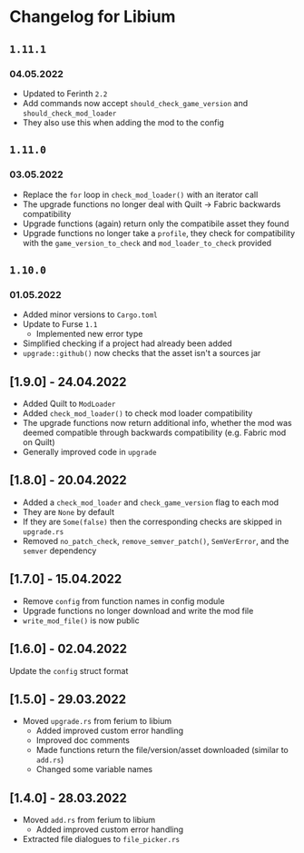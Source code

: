 # Changelog for Libium

## `1.11.1`
### 04.05.2022

- Updated to Ferinth `2.2`
- Add commands now accept `should_check_game_version` and `should_check_mod_loader`
- They also use this when adding the mod to the config

## `1.11.0`
### 03.05.2022

- Replace the `for` loop in `check_mod_loader()` with an iterator call
- The upgrade functions no longer deal with Quilt -> Fabric backwards compatibility
- Upgrade functions (again) return only the compatibile asset they found
- Upgrade functions no longer take a `profile`, they check for compatibility with the `game_version_to_check` and `mod_loader_to_check` provided

## `1.10.0`
### 01.05.2022

- Added minor versions to `Cargo.toml`
- Update to Furse `1.1`
  - Implemented new error type
- Simplified checking if a project had already been added
- `upgrade::github()` now checks that the asset isn't a sources jar

## [1.9.0] - 24.04.2022

- Added Quilt to `ModLoader`
- Added `check_mod_loader()` to check mod loader compatibility
- The upgrade functions now return additional info, whether the mod was deemed compatible through backwards compatibility (e.g. Fabric mod on Quilt)
- Generally improved code in `upgrade`

## [1.8.0] - 20.04.2022

- Added a `check_mod_loader` and `check_game_version` flag to each mod
- They are `None` by default
- If they are `Some(false)` then the corresponding checks are skipped in `upgrade.rs`
- Removed `no_patch_check`, `remove_semver_patch()`, `SemVerError`, and the `semver` dependency

## [1.7.0] - 15.04.2022

- Remove `config` from function names in config module
- Upgrade functions no longer download and write the mod file
- `write_mod_file()`  is now public

## [1.6.0] - 02.04.2022

Update the `config` struct format

## [1.5.0] - 29.03.2022

- Moved `upgrade.rs` from ferium to libium
  - Added improved custom error handling
  - Improved doc comments
  - Made functions return the file/version/asset downloaded (similar to `add.rs`)
  - Changed some variable names

## [1.4.0] - 28.03.2022

- Moved `add.rs` from ferium to libium
  - Added improved custom error handling
- Extracted file dialogues to `file_picker.rs`
